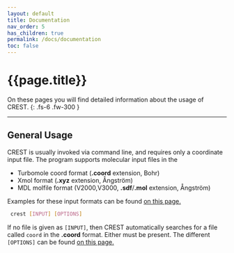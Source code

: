 ```yaml
---
layout: default
title: Documentation
nav_order: 5
has_children: true
permalink: /docs/documentation
toc: false
---
```


# {{page.title}}

On these pages you will find detailed information about the usage of CREST.
{: .fs-6 .fw-300 }

---

## General Usage

CREST is usually invoked via command line, and requires only a coordinate input file. 
The program supports molecular input files in the
- Turbomole coord format (**.coord** extension, Bohr)
- Xmol format (**.xyz** extension, Ångström) 
- MDL molfile format (V2000,V3000, **.sdf**/**.mol** extension, Ångström)

Examples for these input formats can be found [on this page.]({{site.baseurl}}/docs/documentation/coords.html)

```bash
 crest [INPUT] [OPTIONS]
```

If no file is given as `[INPUT]`, then CREST automatically searches for a file called `coord` in the **.coord** format.
Either must be present. 
The different `[OPTIONS]` can be found [on this page.]({{site.baseurl}}/docs/documentation/keywords.html)


